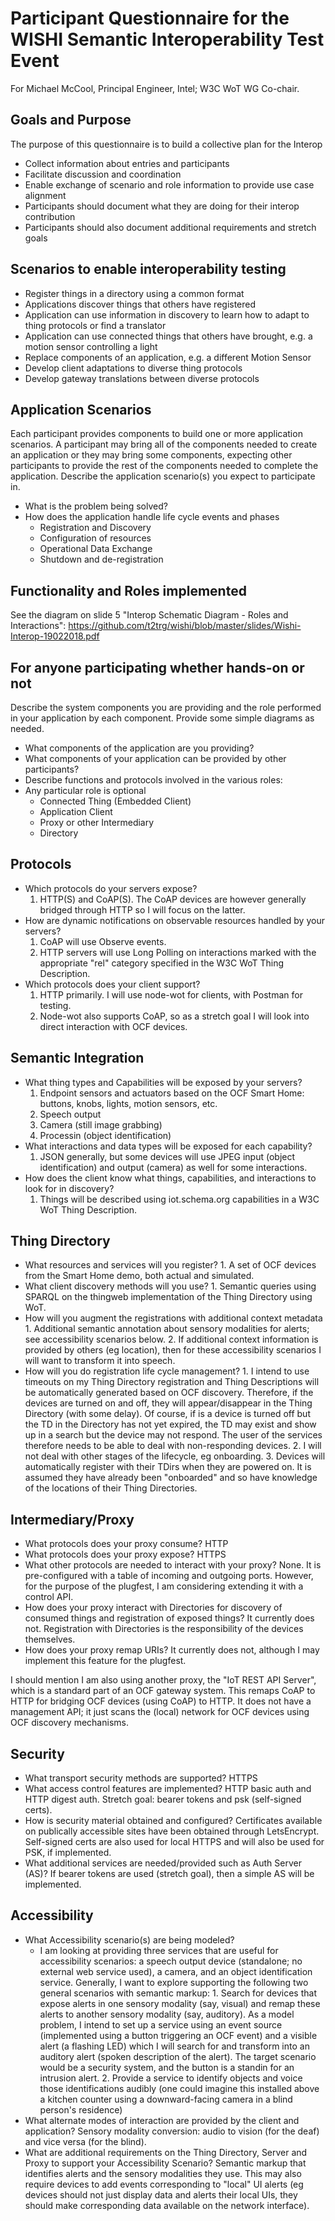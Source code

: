 # Participant Questionnaire for the WISHI Semantic Interoperability Test Event
For Michael McCool, Principal Engineer, Intel; W3C WoT WG Co-chair.

## Goals and Purpose
The purpose of this questionnaire is to build a collective plan for the Interop
- Collect information about entries and participants
- Facilitate discussion and coordination
- Enable exchange of scenario and role information to provide use case alignment
- Participants should document what they are doing for their interop contribution
- Participants should also document additional requirements and stretch goals

## Scenarios to enable interoperability testing
- Register things in a directory using a common format
- Applications discover things that others have registered
- Application can use information in discovery to learn how to adapt to thing protocols or find a translator
- Application can use connected things that others have brought, e.g. a motion sensor controlling a light
- Replace components of an application, e.g. a different Motion Sensor
- Develop client adaptations to diverse thing protocols
- Develop gateway translations between diverse protocols

## Application Scenarios
Each participant provides components to build one or more application scenarios.
A participant may bring all of the components needed to create an application or
they may bring some components, expecting other participants to provide the rest of the
components needed to complete the application. Describe the application scenario(s) you
expect to participate in.
- What is the problem being solved?
- How does the application handle life cycle events and phases
  * Registration and Discovery
  * Configuration of resources
  * Operational Data Exchange
  * Shutdown and de-registration

## Functionality and Roles implemented
See the diagram on slide 5 "Interop Schematic Diagram - Roles and Interactions":
https://github.com/t2trg/wishi/blob/master/slides/Wishi-Interop-19022018.pdf

## For anyone participating whether hands-on or not
Describe the system components you are providing and the role performed in
your application by each component. Provide some simple diagrams as needed.
- What components of the application are you providing?
- What components of your application can be provided by other participants?
- Describe functions and protocols involved in the various roles:
- Any particular role is optional
  * Connected Thing (Embedded Client)
  * Application Client
  * Proxy or other Intermediary
  * Directory

## Protocols
- Which protocols do your servers expose?
    1. HTTP(S) and CoAP(S).  The CoAP devices are however generally bridged through HTTP so I will focus on the latter.
- How are dynamic notifications on observable resources handled by your servers?
    1. CoAP will use Observe events.
    2. HTTP servers will use Long Polling on interactions marked with the appropriate "rel" category specified in the W3C WoT Thing Description.
- Which protocols does your client support?
    1. HTTP primarily.  I will use node-wot for clients, with Postman for testing.
    2. Node-wot also supports CoAP, so as a stretch goal I will look into direct interaction with OCF devices.

## Semantic Integration
- What thing types and Capabilities will be exposed by your servers?
    1. Endpoint sensors and actuators based on the OCF Smart Home: buttons, knobs, lights, motion sensors, etc. 
    2. Speech output
    3. Camera (still image grabbing)
    4. Processin (object identification)
- What interactions and data types will be exposed for each capability?
    1. JSON generally, but some devices will use JPEG input (object identification) and output (camera) as well for some interactions.
- How does the client know what things, capabilities, and interactions to look for in discovery?
    1. Things will be described using iot.schema.org capabilities in a W3C WoT Thing Description.

## Thing Directory
- What resources and services will you register?
      1. A set of OCF devices from the Smart Home demo, both actual and simulated.
- What client discovery methods will you use?
      1. Semantic queries using SPARQL on the thingweb implementation of the Thing Directory using WoT.
- How will you augment the registrations with additional context metadata
      1. Additional semantic annotation about sensory modalities for alerts; see accessibility scenarios below.
      2. If additional context information is provided by others (eg location), then for these accessibility scenarios I will want to transform it into speech.
- How will you do registration life cycle management?
      1. I intend to use timeouts on my Thing Directory registration and Thing Descriptions will be automatically generated based on OCF discovery.  Therefore, if the devices are turned on and off, they will appear/disappear in the Thing Directory (with some delay).   Of course, if is a device is turned off but the TD in the Directory has not yet expired, the TD may exist and show up in a search but the device may not respond.   The user of the services therefore needs to be able to deal with non-responding devices.
      2. I will not deal with other stages of the lifecycle, eg onboarding.
      3. Devices will automatically register with their TDirs when they are powered on.   It is assumed they have already been "onboarded" and so have knowledge of the locations of their Thing Directories.

## Intermediary/Proxy
- What protocols does your proxy consume?
    HTTP
- What protocols does your proxy expose?
    HTTPS
- What other protocols are needed to interact with your proxy?
    None.   It is pre-configured with a table of incoming and outgoing ports.   However, for the purpose of the 
    plugfest, I am considering extending it with a control API.
- How does your proxy interact with Directories for discovery of consumed things and registration of exposed things?
    It currently does not.  Registration with Directories is the responsibility of the devices themselves.
- How does your proxy remap URIs?
    It currently does not, although I may implement this feature for the plugfest.
    
I should mention I am also using another proxy, the "IoT REST API Server",
which is a standard part of an OCF gateway system.
This remaps CoAP to HTTP for bridging OCF devices (using CoAP) to HTTP.
It does not have a management API; it just scans the (local) network for OCF devices using OCF discovery mechanisms.

## Security
- What transport security methods are supported? 
   HTTPS
- What access control features are implemented? 
   HTTP basic auth and HTTP digest auth.  Stretch goal: bearer tokens and psk (self-signed certs).
- How is security material obtained and configured?
   Certificates available on publically accessible sites have been obtained through LetsEncrypt.
   Self-signed certs are also used for local HTTPS and will also be used for PSK, if implemented.
- What additional services are needed/provided such as Auth Server (AS)?
   If bearer tokens are used (stretch goal), then a simple AS will be implemented.

## Accessibility
- What Accessibility scenario(s) are being modeled?
   - I am looking at providing three services that are useful for accessibility scenarios: a speech output device
     (standalone; no external web service used), a camera, and an object identification service.  Generally, I want to 
     explore supporting the following two general scenarios with semantic markup:
         1. Search for devices that expose alerts in one sensory modality (say, visual) and remap these alerts to another sensory modality (say, auditory).   As a model problem, I intend to set up a service using an event source (implemented using a button triggering an OCF event) and a visible alert (a flashing LED) which I will search for and transform into an auditory alert (spoken description of the alert).   The target scenario would be a security system, and the button is a standin for an intrusion alert.
         2. Provide a service to identify objects and voice those identifications audibly (one could imagine this installed above a kitchen counter using a downward-facing camera in a blind person's residence)
- What alternate modes of interaction are provided by the client and application?
      Sensory modality conversion: audio to vision (for the deaf) and vice versa (for the blind).
- What are additional requirements on the Thing Directory, Server and Proxy to support your Accessibility Scenario?
      Semantic markup that identifies alerts and the sensory modalities they use.  This may also require devices to add events
      corresponding to "local" UI alerts (eg devices should not just display data and alerts their local UIs, they should make corresponding
      data available on the network interface).

